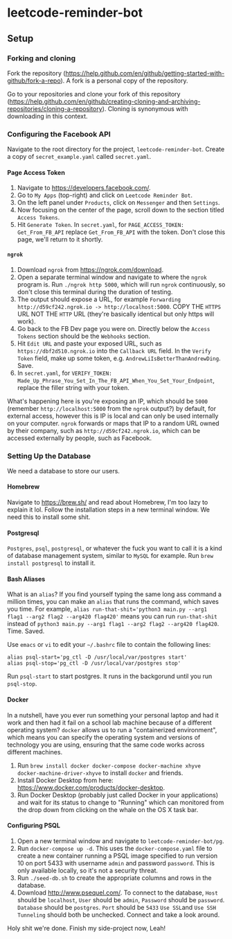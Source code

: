 # leetcode-reminder-bot

## Setup

### Forking and cloning

Fork the repository (https://help.github.com/en/github/getting-started-with-github/fork-a-repo). A fork is a personal copy of the repository.

Go to your repositories and clone your fork of this repository (https://help.github.com/en/github/creating-cloning-and-archiving-repositories/cloning-a-repository). Cloning is synonymous with downloading in this context.

### Configuring the Facebook API

Navigate to the root directory for the project, `leetcode-reminder-bot`. Create a copy of `secret_example.yaml` called `secret.yaml`.

#### Page Access Token

1. Navigate to https://developers.facebook.com/.
2. Go to `My Apps` (top-right) and click on `Leetcode Reminder Bot`.
3. On the left panel under `Products`, click on `Messenger` and then `Settings`.
4. Now focusing on the center of the page, scroll down to the section titled `Access Tokens`.
5. Hit `Generate Token`. In `secret.yaml`, for `PAGE_ACCESS_TOKEN: Get_From_FB_API` replace `Get_From_FB_API` with the token. Don't close this page, we'll return to it shortly.

#### `ngrok`

1. Download `ngrok` from https://ngrok.com/download.
2. Open a separate terminal window and navigate to where the `ngrok` program is. Run `./ngrok http 5000`, which will run `ngrok` continuously, so don't close this terminal during the duration of testing.
3. The output should expose a URL, for example `Forwarding http://d59cf242.ngrok.io -> http://localhost:5000`. COPY THE `HTTPS` URL NOT THE `HTTP` URL (they're basically identical but only https will work).
4. Go back to the FB Dev page you were on. Directly below the `Access Tokens` section should be the `Webhooks` section.
5. Hit `Edit URL` and paste your exposed URL, such as `https://dbf2d510.ngrok.io` into the `Callback URL` field. In the `Verify Token` field, make up some token, e.g. `AndrewLiIsBetterThanAndrewDing`. Save.
6. In `secret.yaml`, for `VERIFY_TOKEN: Made_Up_Phrase_You_Set_In_The_FB_API_When_You_Set_Your_Endpoint`, replace the filler string with your token.

What's happening here is you're exposing an IP, which should be `5000` (remember `http://localhost:5000` from the `ngrok` output?) by default, for external access, however this is IP is local and can only be used internally on your computer. `ngrok` forwards or maps that IP to a random URL owned by their company, such as `http://d59cf242.ngrok.io`, which can be accessed externally by people, such as Facebook.

### Setting Up the Database

We need a database to store our users.

#### Homebrew

Navigate to https://brew.sh/ and read about Homebrew, I'm too lazy to explain it lol. Follow the installation steps in a new terminal window. We need this to install some shit.

#### Postgresql

`Postgres`, `psql`, `postgresql`, or whatever the fuck you want to call it is a kind of database management system, similar to `MySQL` for example. Run `brew install postgresql` to install it.

#### Bash Aliases

What is an `alias`? If you find yourself typing the same long ass command a million times, you can make an `alias` that runs the command, which saves you time. For example, `alias run-that-shit='python3 main.py --arg1 flag1 --arg2 flag2 --arg420 flag420'` means you can run `run-that-shit` instead of `python3 main.py --arg1 flag1 --arg2 flag2 --arg420 flag420`. Time. Saved.

Use `emacs` or `vi` to edit your `~/.bashrc` file to contain the following lines:

```
alias psql-start='pg_ctl -D /usr/local/var/postgres start'
alias psql-stop='pg_ctl -D /usr/local/var/postgres stop'
```

Run `psql-start` to start postgres. It runs in the backgorund until you run `psql-stop`.

#### Docker

In a nutshell, have you ever run something your personal laptop and had it work and then had it fail on a school lab machine because of a different operating system? `docker` allows us to run a "containerized environment", which means you can specify the operating system and versions of technology you are using, ensuring that the same code works across different machines.

1. Run `brew install docker docker-compose docker-machine xhyve docker-machine-driver-xhyve` to install `docker` and friends.
2. Install Docker Desktop from here: https://www.docker.com/products/docker-desktop.
3. Run Docker Desktop (probably just called Docker in your applications) and wait for its status to change to "Running" which can monitored from the drop down from clicking on the whale on the OS X task bar.

#### Configuring PSQL

1. Open a new terminal window and navigate to `leetcode-reminder-bot/pg`.
2. Run `docker-compose up -d`. This uses the `docker-compose.yaml` file to create a new container running a PSQL image specified to run version 10 on port 5433 with username `admin` and password `password`. This is only available locally, so it's not a security threat.
3. Run `./seed-db.sh` to create the appropriate columns and rows in the database.
4. Download http://www.psequel.com/. To connect to the database, `Host` should be `localhost`, `User` should be `admin`, `Password` should be `password`. `Database` should be `postgres`. `Port` should be `5433` `Use SSL`and `Use SSH Tunneling` should both be unchecked. Connect and take a look around.

Holy shit we're done. Finish my side-project now, Leah!
